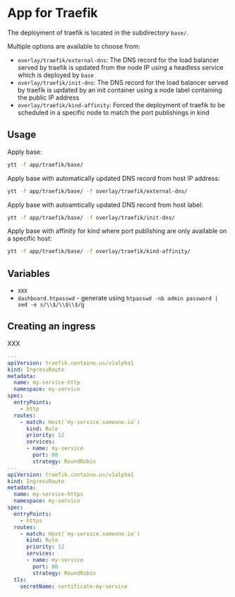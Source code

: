 # App for Traefik

The deployment of traefik is located in the subdirectory `base/`.

Multiple options are available to choose from:
- `overlay/traefik/external-dns`: The DNS record for the load balancer served by traefik is updated from the node IP using a headless service which is deployed by `base`
- `overlay/traefik/init-dns`: The DNS record for the load balancer served by traefik is updated by an init container using a node label containing the public IP address
- `overlay/traefik/kind-affinity`: Forced the deployment of traefik to be scheduled in a specific node to match the port publishings in kind

## Usage

Apply base:

```bash
ytt -f app/traefik/base/
```

Apply base with automatically updated DNS record from host IP address:

```bash
ytt -f app/traefik/base/ -f overlay/traefik/external-dns/
```

Apply base with autoamtically updated DNS record from host label:

```bash
ytt -f app/traefik/base/ -f overlay/traefik/init-dns/
```

Apply base with affinity for kind where port publishing are only available on a specific host:

```bash
ytt -f app/traefik/base/ -f overlay/traefik/kind-affinity/
```

## Variables

- `XXX`
- `dashboard.htpasswd` - generate using `htpasswd -nb admin password | sed -e s/\\$/\\$\\$/g`

## Creating an ingress

XXX

```yaml
---
apiVersion: traefik.containo.us/v1alpha1
kind: IngressRoute
metadata:
  name: my-service-http
  namespace: my-service
spec:
  entryPoints:
    - http
  routes:
    - match: Host(`my-service.someone.io`)
      kind: Rule
      priority: 12
      services:
      - name: my-service
        port: 80
        strategy: RoundRobin
---
apiVersion: traefik.containo.us/v1alpha1
kind: IngressRoute
metadata:
  name: my-service-https
  namespace: my-service
spec:
  entryPoints:
    - https
  routes:
    - match: Host(`my-service.someone.io`)
      kind: Rule
      priority: 12
      services:
      - name: my-service
        port: 80
        strategy: RoundRobin
  tls:
    secretName: certificate-my-service
```
